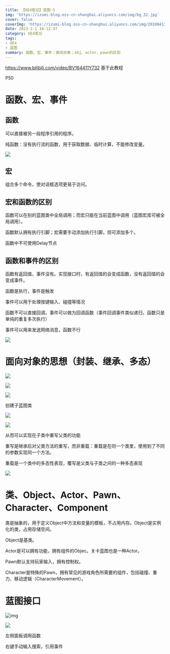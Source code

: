 ```yaml
---
title: 【UE4笔记】蓝图-5
img: 'https://izumi-blog.oss-cn-shanghai.aliyuncs.com/img/bg_32.jpg'
cover: false
coverImg: 'https://izumi-blog.oss-cn-shanghai.aliyuncs.com/img/20180413101445_VXV2l.png'
date: 2023-2-1 18:12:37
category: UE4笔记
tags: 
- UE4
- 蓝图
summary: 函数、宏、事件；面向对象；obj、actor、pawn的区别
---
```

<!--more-->

https://www.bilibili.com/video/BV164411Y732 基于此教程

P50

# 函数、宏、事件

## 函数

可以直接被另一段程序引用的程序。

纯函数：没有执行流的函数，用于获取数据、临时计算，不能修改变量。

![](https://izumi-blog.oss-cn-shanghai.aliyuncs.com/img/20230214230059.png)

## 宏

组合多个命令，使对话框选项更易于访问。

## 宏和函数的区别

函数可以在别的蓝图类中全局调用；而宏只能在当前蓝图中调用（蓝图宏库可被全局调用）。

函数默认拥有执行引脚；宏需要手动添加执行引脚，但可添加多个。

函数中不可使用Delay节点

## 函数和事件的区别

函数有返回值，事件没有。实现接口时，有返回值的会变成函数，没有返回值的会变成事件。

函数是执行，事件是触发

事件可以用于处理按键输入、碰撞等情况

函数不可以直接回调，事件可以做为回调函数（事件回调事件类似递归，函数只是单纯的重复多次执行）

事件可以用来发送网络消息，函数不行

![](https://izumi-blog.oss-cn-shanghai.aliyuncs.com/img/20230214231250.png)

# 面向对象的思想（封装、继承、多态）

![](https://izumi-blog.oss-cn-shanghai.aliyuncs.com/img/20230214231639.png)

![](https://izumi-blog.oss-cn-shanghai.aliyuncs.com/img/20230214231656.png)

![](https://izumi-blog.oss-cn-shanghai.aliyuncs.com/img/20230214232254.png)

创建子蓝图类

![](https://izumi-blog.oss-cn-shanghai.aliyuncs.com/img/20230214231833.png)

![](https://izumi-blog.oss-cn-shanghai.aliyuncs.com/img/20230214231905.png)

从而可以实现在子类中重写父类的功能

重写是继承后对父类方法的重写，而非重载：重载是在同一个类里，使用到了不同的参数实现同一个方法。

重载是一个类中的多态性表现，覆写是父类与子类之间的一种多态表现

![](https://izumi-blog.oss-cn-shanghai.aliyuncs.com/img/20230214232149.png)

# 类、Object、Actor、Pawn、Character、Component

类是抽象的，用于定义Object中方法和变量的模板，不占用内存。Object是实例化的类，占用存储空间。

Object是基类。

Actor是可以拥有功能，拥有组件的Objec。关卡蓝图也是一种Actor。

Pawn默认支持玩家输入，拥有控制权。

Character是特殊的Pawn，拥有常见的游戏角色所需要的组件，包括碰撞、重力、移动逻辑（CharacterMovement）。


# 蓝图接口

![img](https://izumi-blog.oss-cn-shanghai.aliyuncs.com/img/20230223153812.png)

![](https://izumi-blog.oss-cn-shanghai.aliyuncs.com/img/20230223153923.png)

左侧面板调用函数

右键手动输入搜索，引用事件
